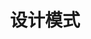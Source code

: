 ---
title: 设计模式
description: A description of this category
image:

# Badge style
style:
    background: "#79D4FD"
    color: "#fff"
---